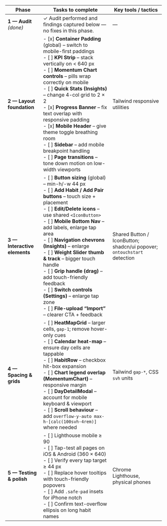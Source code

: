 | Phase                        | Tasks to complete                                                                                                                                                                                                                                                                                                                                                                                                                                                                                                                                               | Key tools / tactics                                                     |
| ---------------------------- | --------------------------------------------------------------------------------------------------------------------------------------------------------------------------------------------------------------------------------------------------------------------------------------------------------------------------------------------------------------------------------------------------------------------------------------------------------------------------------------------------------------------------------------------------------------- | ----------------------------------------------------------------------- |
| **1 — Audit** *(done)*       | ✓ Audit performed and findings captured below ― no fixes in this phase.                                                                                                                                                                                                                                                                                                                                                                                                                                                                                         | —                                                                       |
| **2 — Layout foundation**    | - \[x] **Container Padding** (global) – switch to mobile-first paddings<br>- \[ ] **KPI Strip** – stack vertically on < 640 px<br>- \[ ] **Momentum Chart controls** – pills wrap correctly on mobile<br>- \[ ] **Quick Stats (Insights)** – change 4-col grid to 2 × 2<br>- \[x] **Progress Banner** – fix text overlap with responsive padding<br>- \[x] **Mobile Header** – give theme toggle breathing room<br>- \[ ] **Sidebar** – add mobile breakpoint handling<br>- \[ ] **Page transitions** – tone down motion on low-width viewports                 | Tailwind responsive utilities                                           |
| **3 — Interactive elements** | - \[ ] **Button sizing** (global) – min-h/-w 44 px<br>- \[ ] **Add Habit / Add Pair buttons** – touch size + placement<br>- \[ ] **Edit/Delete icons** – use shared `<IconButton>`<br>- \[ ] **Mobile Bottom Nav** – add labels, enlarge tap area<br>- \[ ] **Navigation chevrons (Insights)** – enlarge<br>- \[ ] **Weight Slider thumb & track** – bigger touch handle<br>- \[ ] **Grip handle (drag)** – add touch-friendly feedback<br>- \[ ] **Switch controls (Settings)** – enlarge tap zone<br>- \[ ] **File-upload “Import”** – clearer CTA + feedback | Shared Button / IconButton; shadcn/ui popover; `ontouchstart` detection |
| **4 — Spacing & grids**      | - \[ ] **HeatMapGrid** – larger cells, `gap-1`; remove hover-only cues<br>- \[ ] **Calendar heat-map** – ensure day cells are tappable<br>- \[ ] **HabitRow** – checkbox hit-box expansion<br>- \[ ] **Chart legend overlap (MomentumChart)** – responsive margin<br>- \[ ] **DayDetailModal** – account for mobile keyboard & viewport<br>- \[ ] **Scroll behaviour** – add `overflow-y-auto max-h-[calc(100svh-4rem)]` where needed                                                                                                                           | Tailwind `gap-*`, CSS `svh` units                                       |
| **5 — Testing & polish**     | - \[ ] Lighthouse mobile ≥ 90<br>- \[ ] Tap-test all pages on iOS & Android (360 × 640)<br>- \[ ] Verify every tap target ≥ 44 px<br>- \[ ] Replace hover tooltips with touch-friendly popovers<br>- \[ ] Add `.safe-pad` insets for iPhone notch<br>- \[ ] Confirm text-overflow ellipsis on long habit names                                                                                                                                                                                                                                                  | Chrome Lighthouse, physical phones                                      |
